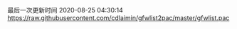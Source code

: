 最后一次更新时间 2020-08-25 04:30:14
https://raw.githubusercontent.com/cdlaimin/gfwlist2pac/master/gfwlist.pac

